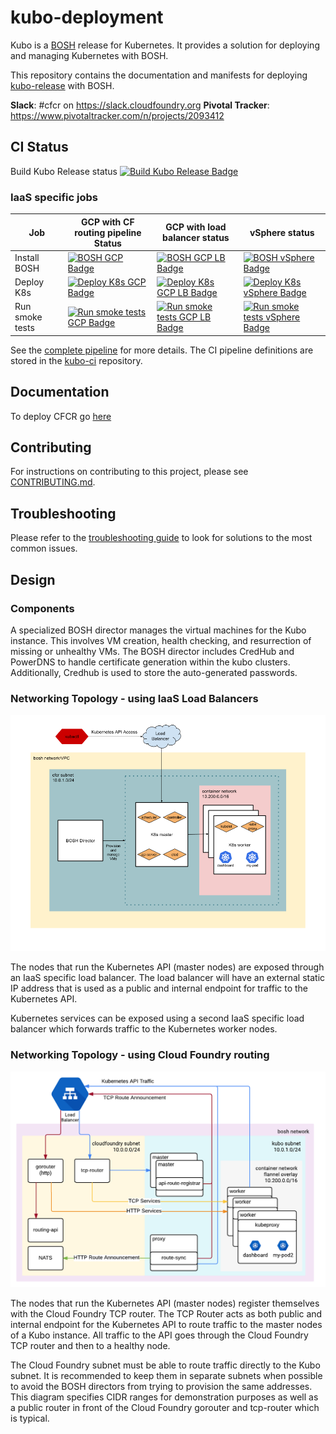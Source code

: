 # kubo-deployment

Kubo is a [BOSH](https://bosh.io/) release for Kubernetes. It provides a solution for deploying and managing Kubernetes with BOSH.

This repository contains the documentation and manifests for deploying [kubo-release](https://github.com/cloudfoundry-incubator/kubo-release) with BOSH.


**Slack**: #cfcr on https://slack.cloudfoundry.org
**Pivotal Tracker**: https://www.pivotaltracker.com/n/projects/2093412

## CI Status

Build Kubo Release status [![Build Kubo Release Badge](https://ci.kubo.sh/api/v1/pipelines/kubo-deployment/jobs/build-kubo-release/badge)](https://ci.kubo.sh/pipelines/kubo-deployment)

### IaaS specific jobs

| Job | GCP with CF routing pipeline Status |GCP with load balancer status|vSphere status|
|---------|--------|--------|--------|
| Install BOSH | [![BOSH GCP Badge](https://ci.kubo.sh/api/v1/pipelines/kubo-deployment/jobs/install-bosh-gcp/badge)](https://ci.kubo.sh/pipelines/kubo-deployment) | [![BOSH GCP LB Badge](https://ci.kubo.sh/api/v1/pipelines/kubo-deployment/jobs/install-bosh-gcp-lb/badge)](https://ci.kubo.sh/pipelines/kubo-deployment) | [![BOSH vSphere Badge](https://ci.kubo.sh/api/v1/pipelines/kubo-deployment/jobs/install-bosh-vsphere/badge)](https://ci.kubo.sh/pipelines/kubo-deployment) |
| Deploy K8s | [![Deploy K8s GCP Badge](https://ci.kubo.sh/api/v1/pipelines/kubo-deployment/jobs/deploy-k8s-gcp/badge)](https://ci.kubo.sh/pipelines/kubo-deployment) | [![Deploy K8s GCP LB Badge](https://ci.kubo.sh/api/v1/pipelines/kubo-deployment/jobs/deploy-k8s-gcp-lb/badge)](https://ci.kubo.sh/pipelines/kubo-deployment) | [![Deploy K8s vSphere Badge](https://ci.kubo.sh/api/v1/pipelines/kubo-deployment/jobs/deploy-k8s-vsphere/badge)](https://ci.kubo.sh/pipelines/kubo-deployment) |
| Run smoke tests | [![Run smoke tests GCP Badge](https://ci.kubo.sh/api/v1/pipelines/kubo-deployment/jobs/run-k8s-integration-tests-gcp/badge)](https://ci.kubo.sh/pipelines/kubo-deployment) | [![Run smoke tests GCP LB Badge](https://ci.kubo.sh/api/v1/pipelines/kubo-deployment/jobs/run-k8s-integration-tests-gcp-lb/badge)](https://ci.kubo.sh/pipelines/kubo-deployment) | [![Run smoke tests vSphere Badge](https://ci.kubo.sh/api/v1/pipelines/kubo-deployment/jobs/run-k8s-integration-tests-vsphere/badge)](https://ci.kubo.sh/pipelines/kubo-deployment) |

See the [complete pipeline](https://ci.kubo.sh/pipelines/kubo-deployment) for more details. The CI pipeline definitions are stored in the [kubo-ci](https://github.com/pivotal-cf-experimental/kubo-ci) repository.

## Documentation
To deploy CFCR go [here](https://github.com/cloudfoundry-incubator/kubo-release/#deploying-cfcr)

## Contributing

For instructions on contributing to this project, please see [CONTRIBUTING.md](CONTRIBUTING.md).

## Troubleshooting

Please refer to the [troubleshooting guide](https://docs-cfcr.cfapps.io/managing/troubleshooting/) to look for solutions to the most common issues.

## Design

### Components

A specialized BOSH director manages the virtual machines for the Kubo instance. This involves VM creation, health checking, and resurrection of missing or unhealthy VMs. The BOSH director includes CredHub and PowerDNS to handle certificate generation within the kubo clusters. Additionally, Credhub is used to store the auto-generated passwords.

### Networking Topology - using IaaS Load Balancers

![Diagram describing how traffic is routed to Kubo](docs/images/cfcr-architecture.png)

The nodes that run the Kubernetes API (master nodes) are exposed through an IaaS specific load balancer. The load balancer will have an external static IP address that is used as a public and internal endpoint for traffic to the Kubernetes API.

Kubernetes services can be exposed using a second IaaS specific load balancer which forwards traffic to the Kubernetes worker nodes.

### Networking Topology - using Cloud Foundry routing

![Diagram describing how traffic is routed to Kubo using CF](docs/images/kubo-network-cf.png)

The nodes that run the Kubernetes API (master nodes) register themselves with the Cloud Foundry TCP router. The TCP Router acts as both public and internal endpoint for the Kubernetes API to route traffic to the master nodes of a Kubo instance. All traffic to the API goes through the Cloud Foundry TCP router and then to a healthy node. 

The Cloud Foundry subnet must be able to route traffic directly to the Kubo subnet. It is recommended to keep them in separate subnets when possible to avoid the BOSH directors from trying to provision the same addresses. This diagram specifies CIDR ranges for demonstration purposes as well as a public router in front of the Cloud Foundry gorouter and tcp-router which is typical.
